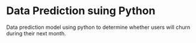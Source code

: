 # Data Prediction suing Python
Data prediction model using python to determine whether users will churn during their next month.
